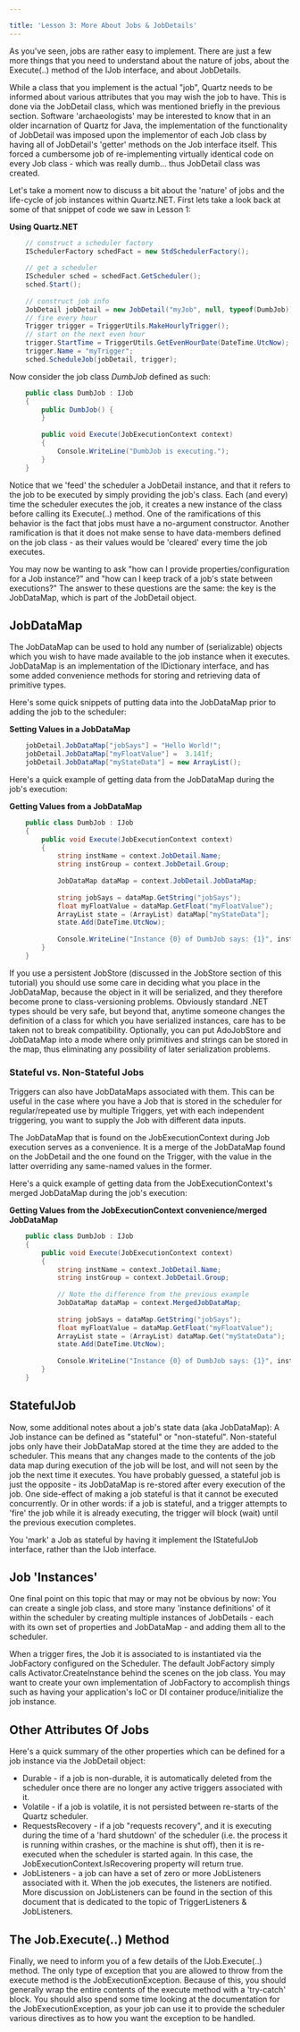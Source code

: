 ```yaml
---

title: 'Lesson 3: More About Jobs & JobDetails'
---
```


As you've seen, jobs are rather easy to implement. There are just a few more things that you need to understand about
the nature of jobs, about the Execute(..) method of the IJob interface, and about JobDetails.

While a class that you implement is the actual "job", Quartz needs to be informed about various attributes
that you may wish the job to have. This is done via the JobDetail class, which was mentioned briefly in the previous section.
Software 'archaeologists' may be interested to know that in an older incarnation of Quartz for Java, the implementation of the
functionality of JobDetail was imposed upon the implementor of each Job class by having all of JobDetail's 'getter' methods on
the Job interface itself. This forced a cumbersome job of re-implementing virtually identical code on every Job class -
which was really dumb... thus JobDetail class was created.

Let's take a moment now to discuss a bit about the 'nature' of jobs and the life-cycle of job instances within Quartz.NET.
First lets take a look back at some of that snippet of code we saw in Lesson 1:

__Using Quartz.NET__

```csharp
    // construct a scheduler factory
    ISchedulerFactory schedFact = new StdSchedulerFactory();
    
    // get a scheduler
    IScheduler sched = schedFact.GetScheduler();
    sched.Start();
    
    // construct job info
    JobDetail jobDetail = new JobDetail("myJob", null, typeof(DumbJob));
    // fire every hour
    Trigger trigger = TriggerUtils.MakeHourlyTrigger();
    // start on the next even hour
    trigger.StartTime = TriggerUtils.GetEvenHourDate(DateTime.UtcNow);  
    trigger.Name = "myTrigger";
    sched.ScheduleJob(jobDetail, trigger); 
```

Now consider the job class _DumbJob_ defined as such:

```csharp
    public class DumbJob : IJob
    {
        public DumbJob() {
        }
    
        public void Execute(JobExecutionContext context)
        {
            Console.WriteLine("DumbJob is executing.");
        }
    }
```

Notice that we 'feed' the scheduler a JobDetail instance, and that it refers to the job to be executed by simply
providing the job's class. Each (and every) time the scheduler executes the job, it creates a new instance of the
class before calling its Execute(..) method. One of the ramifications of this behavior is the fact that jobs must
have a no-argument constructor. Another ramification is that it does not make sense to have data-members defined
on the job class - as their values would be 'cleared' every time the job executes.

You may now be wanting to ask "how can I provide properties/configuration for a Job instance?" and "how can I
keep track of a job's state between executions?" The answer to these questions are the same: the key is the JobDataMap,
which is part of the JobDetail object.

## JobDataMap

The JobDataMap can be used to hold any number of (serializable) objects which you wish to have made available
to the job instance when it executes. JobDataMap is an implementation of the IDictionary interface, and has some added convenience methods for storing and retrieving data of primitive types.

Here's some quick snippets of putting data into the JobDataMap prior to adding the job to the scheduler:

__Setting Values in a JobDataMap__

```csharp
    jobDetail.JobDataMap["jobSays"] = "Hello World!";
    jobDetail.JobDataMap["myFloatValue"] =  3.141f;
    jobDetail.JobDataMap["myStateData"] = new ArrayList(); 
```

Here's a quick example of getting data from the JobDataMap during the job's execution:

__Getting Values from a JobDataMap__

```csharp
    public class DumbJob : IJob
    {
        public void Execute(JobExecutionContext context)
        {
            string instName = context.JobDetail.Name;
            string instGroup = context.JobDetail.Group;
    
            JobDataMap dataMap = context.JobDetail.JobDataMap;
    
            string jobSays = dataMap.GetString("jobSays");
            float myFloatValue = dataMap.GetFloat("myFloatValue");
            ArrayList state = (ArrayList) dataMap["myStateData"];
            state.Add(DateTime.UtcNow);
    
            Console.WriteLine("Instance {0} of DumbJob says: {1}", instName, jobSays);
        }
    } 
```

If you use a persistent JobStore (discussed in the JobStore section of this tutorial) you should use some care
in deciding what you place in the JobDataMap, because the object in it will be serialized, and they therefore
become prone to class-versioning problems. Obviously standard .NET types should be very safe, but beyond that,
anytime someone changes the definition of a class for which you have serialized instances, care has to be taken
not to break compatibility. Optionally, you can put AdoJobStore and JobDataMap into a mode where only primitives
and strings can be stored in the map, thus eliminating any possibility of later serialization problems.

### Stateful vs. Non-Stateful Jobs

Triggers can also have JobDataMaps associated with them. This can be useful in the case where you have a Job that
is stored in the scheduler for regular/repeated use by multiple Triggers, yet with each independent triggering,
you want to supply the Job with different data inputs.

The JobDataMap that is found on the JobExecutionContext during Job execution serves as a convenience. It is a merge
of the JobDataMap found on the JobDetail and the one found on the Trigger, with the value in the latter overriding
any same-named values in the former.

Here's a quick example of getting data from the JobExecutionContext's merged JobDataMap during the job's execution:

__Getting Values from the JobExecutionContext convenience/merged JobDataMap__

```csharp
    public class DumbJob : IJob
    {
        public void Execute(JobExecutionContext context)
        {
            string instName = context.JobDetail.Name;
            string instGroup = context.JobDetail.Group;
    
            // Note the difference from the previous example
            JobDataMap dataMap = context.MergedJobDataMap;
    
            string jobSays = dataMap.GetString("jobSays");
            float myFloatValue = dataMap.GetFloat("myFloatValue");
            ArrayList state = (ArrayList) dataMap.Get("myStateData");
            state.Add(DateTime.UtcNow);
    
            Console.WriteLine("Instance {0} of DumbJob says: {1}", instName, jobSays);
        }
    } 
```

## StatefulJob

Now, some additional notes about a job's state data (aka JobDataMap): A Job instance can be defined as "stateful" or "non-stateful".
Non-stateful jobs only have their JobDataMap stored at the time they are added to the scheduler. This means that any changes made
to the contents of the job data map during execution of the job will be lost, and will not seen by the job the next time it executes.
You have probably guessed, a stateful job is just the opposite - its JobDataMap is re-stored after every execution of the job.
One side-effect of making a job stateful is that it cannot be executed concurrently. Or in other words: if a job is stateful, and
a trigger attempts to 'fire' the job while it is already executing, the trigger will block (wait) until the previous execution completes.

You 'mark' a Job as stateful by having it implement the IStatefulJob interface, rather than the IJob interface.

## Job 'Instances'

One final point on this topic that may or may not be obvious by now: You can create a single job class, and store many
'instance definitions' of it within the scheduler by creating multiple instances of JobDetails - each with its own set of properties
and JobDataMap - and adding them all to the scheduler.

When a trigger fires, the Job it is associated to is instantiated via the JobFactory configured on the Scheduler. The default
JobFactory simply calls Activator.CreateInstance behind the scenes on the job class.
You may want to create your own implementation of JobFactory to accomplish things such as having your application's IoC or
DI container produce/initialize the job instance.

## Other Attributes Of Jobs

Here's a quick summary of the other properties which can be defined for a job instance via the JobDetail object:

* Durable - if a job is non-durable, it is automatically deleted from the scheduler once there are no longer any active triggers associated with it.
* Volatile - if a job is volatile, it is not persisted between re-starts of the Quartz scheduler.
* RequestsRecovery - if a job "requests recovery", and it is executing during the time of a 'hard shutdown' of the scheduler (i.e. the process it is running within crashes, or the machine is shut off), then it is re-executed when the scheduler is started again. In this case, the JobExecutionContext.IsRecovering property will return true.
* JobListeners - a job can have a set of zero or more JobListeners associated with it. When the job executes, the listeners are notified. More discussion on JobListeners can be found in the section of this document that is dedicated to the topic of TriggerListeners & JobListeners.

## The Job.Execute(..) Method

Finally, we need to inform you of a few details of the IJob.Execute(..) method. The only type of exception
that you are allowed to throw from the execute method is the JobExecutionException. Because of this, you should generally wrap the entire
contents of the execute method with a 'try-catch' block. You should also spend some time looking at the documentation for the
JobExecutionException, as your job can use it to provide the scheduler various directives as to how you want the exception to be handled.
